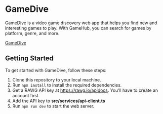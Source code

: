 # GameDive

GameDive is a video game discovery web app that helps you find new and interesting games to play. With GameHub, you can search for games by platform, genre, and more. 

[GameDive](https://game-dive.vercel.app/)

## Getting Started

To get started with GameDive, follow these steps:


1. Clone this repository to your local machine.
2. Run `npm install` to install the required dependencies.
3. Get a RAWG API key at https://rawg.io/apidocs. You'll have to create an account first. 
4. Add the API key to **src/services/api-client.ts**
5. Run `npm run dev` to start the web server. 
